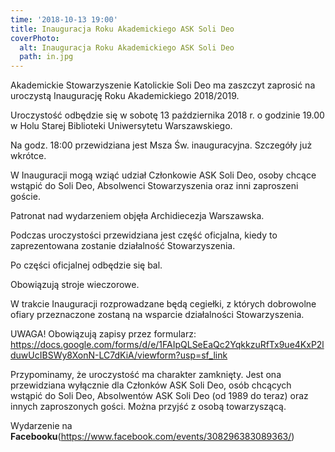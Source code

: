 ```yaml
---
time: '2018-10-13 19:00'
title: Inauguracja Roku Akademickiego ASK Soli Deo
coverPhoto:
  alt: Inauguracja Roku Akademickiego ASK Soli Deo
  path: in.jpg
---
```

Akademickie Stowarzyszenie Katolickie Soli Deo ma zaszczyt zaprosić na uroczystą Inaugurację Roku Akademickiego 2018/2019.

Uroczystość odbędzie się w sobotę 13 października 2018 r. o godzinie 19.00 w Holu Starej Biblioteki Uniwersytetu Warszawskiego. 

Na godz. 18:00 przewidziana jest Msza Św. inauguracyjna. Szczegóły już wkrótce.

W Inauguracji mogą wziąć udział Członkowie ASK Soli Deo, osoby chcące wstąpić do Soli Deo, Absolwenci Stowarzyszenia oraz inni zaproszeni goście.

Patronat nad wydarzeniem objęła Archidiecezja Warszawska.

Podczas uroczystości przewidziana jest część oficjalna, kiedy to zaprezentowana zostanie działalność Stowarzyszenia. 

Po części oficjalnej odbędzie się bal.

Obowiązują stroje wieczorowe. 

W trakcie Inauguracji rozprowadzane będą cegiełki, z których dobrowolne ofiary przeznaczone zostaną na wsparcie działalności Stowarzyszenia.

UWAGA! Obowiązują zapisy przez formularz:
https://docs.google.com/forms/d/e/1FAIpQLSeEaQc2YqkkzuRfTx9ue4KxP2lduwUcIBSWy8XonN-LC7dKiA/viewform?usp=sf_link 

Przypominamy, że uroczystość ma charakter zamknięty. Jest ona przewidziana wyłącznie dla Członków ASK Soli Deo, osób chcących wstąpić do Soli Deo, Absolwentów ASK Soli Deo (od 1989 do teraz) oraz innych zaproszonych gości. Można przyjść z osobą towarzyszącą.

Wydarzenie na **Facebooku**(https://www.facebook.com/events/308296383089363/)<br />